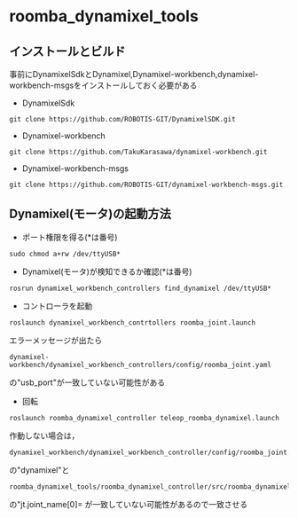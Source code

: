 # roomba_dynamixel_tools

## インストールとビルド
事前にDynamixelSdkとDynamixel,Dynamixel-workbench,dynamixel-workbench-msgsをインストールしておく必要がある

* DynamixelSdk 
```
git clone https://github.com/ROBOTIS-GIT/DynamixelSDK.git
```
* Dynamixel-workbench
```
git clone https://github.com/TakuKarasawa/dynamixel-workbench.git
```
* Dynamixel-workbench-msgs
```
git clone https://github.com/ROBOTIS-GIT/dynamixel-workbench-msgs.git
```

## Dynamixel(モータ)の起動方法
* ポート権限を得る(*は番号)
```
sudo chmod a+rw /dev/ttyUSB*
```
* Dynamixel(モータ)が検知できるか確認(*は番号)
```
rosrun dynamixel_workbench_controllers find_dynamixel /dev/ttyUSB*
```
* コントローラを起動
```
roslaunch dynamixel_workbench_contrtollers roomba_joint.launch
```
エラーメッセージが出たら
```
dynamixel-workbench/dynamixel_workbench_controllers/config/roomba_joint.yaml
```
の"usb_port"が一致していない可能性がある

* 回転

```
roslaunch roomba_dynamixel_controller teleop_roomba_dynamixel.launch
```
作動しない場合は，
```
dynamixel_workbench/dynamixel_workbench_controller/config/roomba_joint.yaml
```
の"dynamixel"と
```
roomba_dynamixel_tools/roomba_dynamixel_controller/src/roomba_dynamixel.cpp
```
の"jt.joint_name[0]= が一致していない可能性があるので一致させる